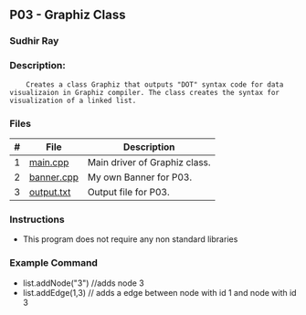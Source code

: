 ## P03 - Graphiz Class
### Sudhir Ray
### Description:
        Creates a class Graphiz that outputs "DOT" syntax code for data visualizaion in Graphiz compiler. The class creates the syntax for visualization of a linked list.


### Files

|   #   | File     | Description                      |
| :---: | -------- | -------------------------------- |
|   1   | [main.cpp](https://github.com/Sudhir0228/2143-Object-Oriented-Programming-Ray/blob/main/Assignments/P03/main.cpp) | Main driver of Graphiz class. |
|   2   | [banner.cpp](https://github.com/Sudhir0228/2143-Object-Oriented-Programming-Ray/blob/main/Assignments/P03/Banner.cpp) | My own Banner for P03. |
|   3   | [output.txt](https://github.com/Sudhir0228/2143-Object-Oriented-Programming-Ray/blob/main/Assignments/P03/output.cpp) | Output file for P03. |



### Instructions

- This program does not require any non standard libraries

### Example Command
- list.addNode("3") //adds node 3 
- list.addEdge(1,3) // adds a edge between node with id 1 and node with id 3

